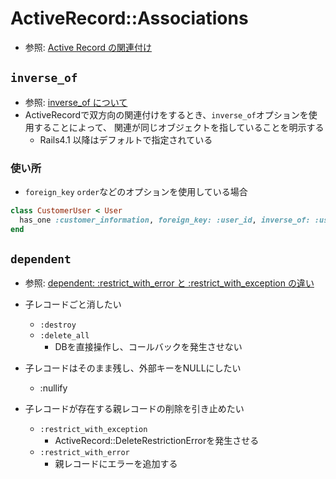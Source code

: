 # ActiveRecord::Associations
- 参照: [Active Record の関連付け](https://railsguides.jp/association_basics.html)

## `inverse_of`
- 参照: [inverse_of について](https://qiita.com/itp926/items/9cac175d3b35945b8f7e)
- ActiveRecordで双方向の関連付けをするとき、`inverse_of`オプションを使用することによって、
関連が同じオブジェクトを指していることを明示する
  - Rails4.1 以降はデフォルトで指定されている

### 使い所
- `foreign_key` `order`などのオプションを使用している場合
```ruby
class CustomerUser < User
  has_one :customer_information, foreign_key: :user_id, inverse_of: :user, dependent: :destroy
end
```

## `dependent`
- 参照: [dependent: :restrict_with_error と :restrict_with_exception の違い](https://qiita.com/jnchito/items/3456ce734ef41d216ecd)
- 子レコードごと消したい
  - `:destroy`
  - `:delete_all`
    - DBを直接操作し、コールバックを発生させない

- 子レコードはそのまま残し、外部キーをNULLにしたい
  - :nullify

- 子レコードが存在する親レコードの削除を引き止めたい
  - `:restrict_with_exception`
    - ActiveRecord::DeleteRestrictionErrorを発生させる
  - `:restrict_with_error`
    - 親レコードにエラーを追加する
